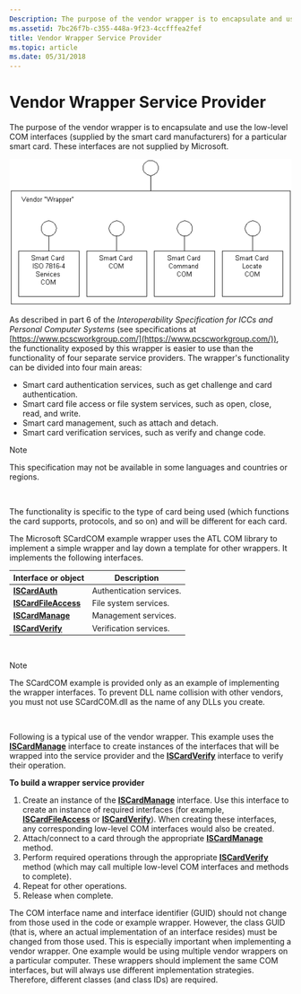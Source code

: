 ```yaml
---
Description: The purpose of the vendor wrapper is to encapsulate and use the low-level COM interfaces (supplied by the smart card manufacturers) for a particular smart card. These interfaces are not supplied by Microsoft.
ms.assetid: 7bc26f7b-c355-448a-9f23-4ccfffea2fef
title: Vendor Wrapper Service Provider
ms.topic: article
ms.date: 05/31/2018
---
```


# Vendor Wrapper Service Provider

The purpose of the vendor wrapper is to encapsulate and use the low-level COM interfaces (supplied by the smart card manufacturers) for a particular smart card. These interfaces are not supplied by Microsoft.

![vendor wrapper](images/scspart1.png)

As described in part 6 of the *Interoperability Specification for ICCs and Personal Computer Systems* (see specifications at [https://www.pcscworkgroup.com/](https://www.pcscworkgroup.com/)), the functionality exposed by this wrapper is easier to use than the functionality of four separate service providers. The wrapper's functionality can be divided into four main areas:

-   Smart card authentication services, such as get challenge and card authentication.
-   Smart card file access or file system services, such as open, close, read, and write.
-   Smart card management, such as attach and detach.
-   Smart card verification services, such as verify and change code.

> [!Note]  
> This specification may not be available in some languages and countries or regions.

 

The functionality is specific to the type of card being used (which functions the card supports, protocols, and so on) and will be different for each card.

The Microsoft SCardCOM example wrapper uses the ATL COM library to implement a simple wrapper and lay down a template for other wrappers. It implements the following interfaces.



| Interface or object                                     | Description                         |
|---------------------------------------------------------|-------------------------------------|
| [**ISCardAuth**](iscardauth.md)<br/>             | Authentication services.<br/> |
| [**ISCardFileAccess**](iscardfileaccess.md)<br/> | File system services.<br/>    |
| [**ISCardManage**](iscardmanage.md)<br/>         | Management services.<br/>     |
| [**ISCardVerify**](iscardverify.md)<br/>         | Verification services.<br/>   |



 

> [!Note]  
> The SCardCOM example is provided only as an example of implementing the wrapper interfaces. To prevent DLL name collision with other vendors, you must not use SCardCOM.dll as the name of any DLLs you create.

 

Following is a typical use of the vendor wrapper. This example uses the [**ISCardManage**](iscardmanage.md) interface to create instances of the interfaces that will be wrapped into the service provider and the [**ISCardVerify**](iscardverify.md) interface to verify their operation.

**To build a wrapper service provider**

1.  Create an instance of the [**ISCardManage**](iscardmanage.md) interface. Use this interface to create an instance of required interfaces (for example, [**ISCardFileAccess**](iscardfileaccess.md) or [**ISCardVerify**](iscardverify.md)). When creating these interfaces, any corresponding low-level COM interfaces would also be created.
2.  Attach/connect to a card through the appropriate [**ISCardManage**](iscardmanage.md) method.
3.  Perform required operations through the appropriate [**ISCardVerify**](iscardverify.md) method (which may call multiple low-level COM interfaces and methods to complete).
4.  Repeat for other operations.
5.  Release when complete.

The COM interface name and interface identifier (GUID) should not change from those used in the code or example wrapper. However, the class GUID (that is, where an actual implementation of an interface resides) must be changed from those used. This is especially important when implementing a vendor wrapper. One example would be using multiple vendor wrappers on a particular computer. These wrappers should implement the same COM interfaces, but will always use different implementation strategies. Therefore, different classes (and class IDs) are required.

 

 




